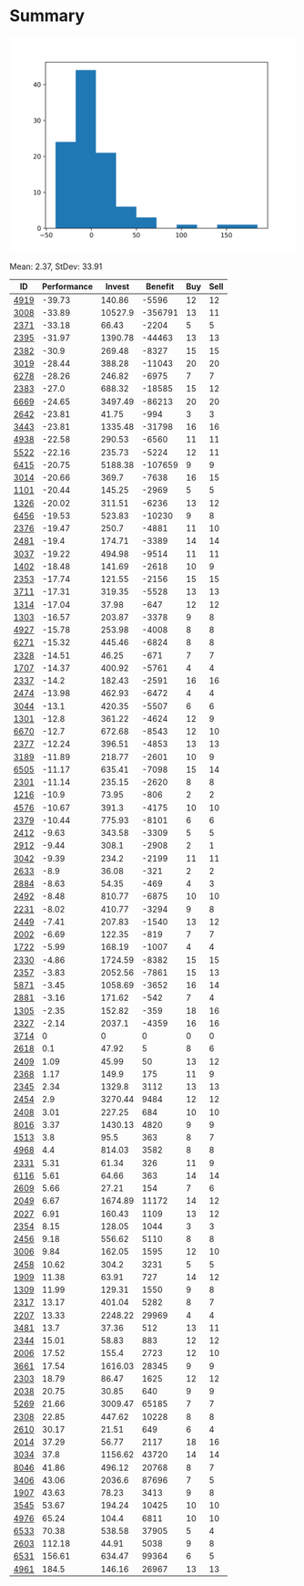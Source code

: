 # Summary

![histogram](summary.png)

Mean: 2.37, StDev: 33.91

ID|Performance|Invest|Benefit|Buy|Sell
---|---|---|---|---|---
[4919](4919/)|-39.73|140.86|-5596|12|12
[3008](3008/)|-33.89|10527.9|-356791|13|11
[2371](2371/)|-33.18|66.43|-2204|5|5
[2395](2395/)|-31.97|1390.78|-44463|13|13
[2382](2382/)|-30.9|269.48|-8327|15|15
[3019](3019/)|-28.44|388.28|-11043|20|20
[6278](6278/)|-28.26|246.82|-6975|7|7
[2383](2383/)|-27.0|688.32|-18585|15|12
[6669](6669/)|-24.65|3497.49|-86213|20|20
[2642](2642/)|-23.81|41.75|-994|3|3
[3443](3443/)|-23.81|1335.48|-31798|16|16
[4938](4938/)|-22.58|290.53|-6560|11|11
[5522](5522/)|-22.16|235.73|-5224|12|11
[6415](6415/)|-20.75|5188.38|-107659|9|9
[3014](3014/)|-20.66|369.7|-7638|16|15
[1101](1101/)|-20.44|145.25|-2969|5|5
[1326](1326/)|-20.02|311.51|-6236|13|12
[6456](6456/)|-19.53|523.83|-10230|9|8
[2376](2376/)|-19.47|250.7|-4881|11|10
[2481](2481/)|-19.4|174.71|-3389|14|14
[3037](3037/)|-19.22|494.98|-9514|11|11
[1402](1402/)|-18.48|141.69|-2618|10|9
[2353](2353/)|-17.74|121.55|-2156|15|15
[3711](3711/)|-17.31|319.35|-5528|13|13
[1314](1314/)|-17.04|37.98|-647|12|12
[1303](1303/)|-16.57|203.87|-3378|9|8
[4927](4927/)|-15.78|253.98|-4008|8|8
[6271](6271/)|-15.32|445.46|-6824|8|8
[2328](2328/)|-14.51|46.25|-671|7|7
[1707](1707/)|-14.37|400.92|-5761|4|4
[2337](2337/)|-14.2|182.43|-2591|16|16
[2474](2474/)|-13.98|462.93|-6472|4|4
[3044](3044/)|-13.1|420.35|-5507|6|6
[1301](1301/)|-12.8|361.22|-4624|12|9
[6670](6670/)|-12.7|672.68|-8543|12|10
[2377](2377/)|-12.24|396.51|-4853|13|13
[3189](3189/)|-11.89|218.77|-2601|10|9
[6505](6505/)|-11.17|635.41|-7098|15|14
[2301](2301/)|-11.14|235.15|-2620|8|8
[1216](1216/)|-10.9|73.95|-806|2|2
[4576](4576/)|-10.67|391.3|-4175|10|10
[2379](2379/)|-10.44|775.93|-8101|6|6
[2412](2412/)|-9.63|343.58|-3309|5|5
[2912](2912/)|-9.44|308.1|-2908|2|1
[3042](3042/)|-9.39|234.2|-2199|11|11
[2633](2633/)|-8.9|36.08|-321|2|2
[2884](2884/)|-8.63|54.35|-469|4|3
[2492](2492/)|-8.48|810.77|-6875|10|10
[2231](2231/)|-8.02|410.77|-3294|9|8
[2449](2449/)|-7.41|207.83|-1540|13|12
[2002](2002/)|-6.69|122.35|-819|7|7
[1722](1722/)|-5.99|168.19|-1007|4|4
[2330](2330/)|-4.86|1724.59|-8382|15|15
[2357](2357/)|-3.83|2052.56|-7861|15|13
[5871](5871/)|-3.45|1058.69|-3652|16|14
[2881](2881/)|-3.16|171.62|-542|7|4
[1305](1305/)|-2.35|152.82|-359|18|16
[2327](2327/)|-2.14|2037.1|-4359|16|16
[3714](3714/)|0|0|0|0|0
[2618](2618/)|0.1|47.92|5|8|6
[2409](2409/)|1.09|45.99|50|13|12
[2368](2368/)|1.17|149.9|175|11|9
[2345](2345/)|2.34|1329.8|3112|13|13
[2454](2454/)|2.9|3270.44|9484|12|12
[2408](2408/)|3.01|227.25|684|10|10
[8016](8016/)|3.37|1430.13|4820|9|9
[1513](1513/)|3.8|95.5|363|8|7
[4968](4968/)|4.4|814.03|3582|8|8
[2331](2331/)|5.31|61.34|326|11|9
[6116](6116/)|5.61|64.66|363|14|14
[2609](2609/)|5.66|27.21|154|7|6
[2049](2049/)|6.67|1674.89|11172|14|12
[2027](2027/)|6.91|160.43|1109|13|12
[2354](2354/)|8.15|128.05|1044|3|3
[2456](2456/)|9.18|556.62|5110|8|8
[3006](3006/)|9.84|162.05|1595|12|10
[2458](2458/)|10.62|304.2|3231|5|5
[1909](1909/)|11.38|63.91|727|14|12
[1309](1309/)|11.99|129.31|1550|9|8
[2317](2317/)|13.17|401.04|5282|8|7
[2207](2207/)|13.33|2248.22|29969|4|4
[3481](3481/)|13.7|37.36|512|13|11
[2344](2344/)|15.01|58.83|883|12|12
[2006](2006/)|17.52|155.4|2723|12|10
[3661](3661/)|17.54|1616.03|28345|9|9
[2303](2303/)|18.79|86.47|1625|12|12
[2038](2038/)|20.75|30.85|640|9|9
[5269](5269/)|21.66|3009.47|65185|7|7
[2308](2308/)|22.85|447.62|10228|8|8
[2610](2610/)|30.17|21.51|649|6|4
[2014](2014/)|37.29|56.77|2117|18|16
[3034](3034/)|37.8|1156.62|43720|14|14
[8046](8046/)|41.86|496.12|20768|8|7
[3406](3406/)|43.06|2036.6|87696|7|5
[1907](1907/)|43.63|78.23|3413|9|8
[3545](3545/)|53.67|194.24|10425|10|10
[4976](4976/)|65.24|104.4|6811|10|10
[6533](6533/)|70.38|538.58|37905|5|4
[2603](2603/)|112.18|44.91|5038|9|8
[6531](6531/)|156.61|634.47|99364|6|5
[4961](4961/)|184.5|146.16|26967|13|13
